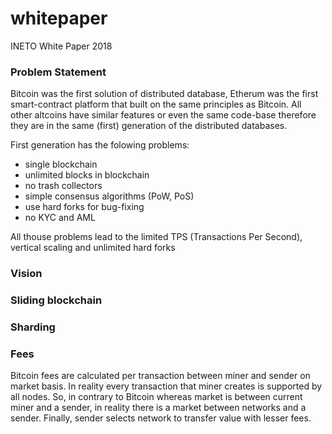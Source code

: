 # whitepaper

INETO White Paper 2018

### Problem Statement

Bitcoin was the first solution of distributed database, Etherum was the first smart-contract platform that built on the same principles as Bitcoin. All other altcoins have similar features or even the same code-base therefore they are in the same (first) generation of the distributed databases. 

First generation has the folowing problems:
* single blockchain
* unlimited blocks in blockchain
* no trash collectors
* simple consensus algorithms (PoW, PoS)
* use hard forks for bug-fixing
* no KYC and AML

All thouse problems lead to the limited TPS (Transactions Per Second), vertical scaling and unlimited hard forks

### Vision

### Sliding blockchain

### Sharding


### Fees

Bitcoin fees are calculated per transaction between miner and sender on market basis. In reality every transaction that miner creates is supported by all nodes. So, in contrary to Bitcoin whereas market is between current miner and a sender, in reality there is a market between networks and a sender. Finally, sender selects network to transfer value with lesser fees.

